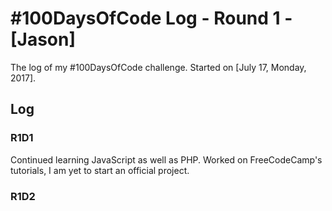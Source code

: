 # #100DaysOfCode Log - Round 1 - [Jason]

The log of my #100DaysOfCode challenge. Started on [July 17, Monday, 2017].

## Log

### R1D1 
Continued learning JavaScript as well as PHP. Worked on FreeCodeCamp's tutorials, I am yet to start an official project.

### R1D2
